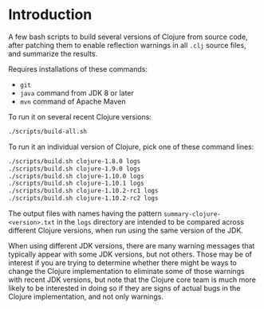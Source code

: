 # Introduction

A few bash scripts to build several versions of Clojure from source
code, after patching them to enable reflection warnings in all `.clj`
source files, and summarize the results.

Requires installations of these commands:
+ `git`
+ `java` command from JDK 8 or later
+ `mvn` command of Apache Maven

To run it on several recent Clojure versions:

```bash
./scripts/build-all.sh
```

To run it an individual version of Clojure, pick one of these command
lines:

```bash
./scripts/build.sh clojure-1.8.0 logs
./scripts/build.sh clojure-1.9.0 logs
./scripts/build.sh clojure-1.10.0 logs
./scripts/build.sh clojure-1.10.1 logs
./scripts/build.sh clojure-1.10.2-rc1 logs
./scripts/build.sh clojure-1.10.2-rc2 logs
```

The output files with names having the pattern
`summary-clojure-<version>.txt` in the `logs` directory are intended
to be compared across different Clojure versions, when run using the
same version of the JDK.

When using different JDK versions, there are many warning messages
that typically appear with some JDK versions, but not others.  Those
may be of interest if you are trying to determine whether there might
be ways to change the Clojure implementation to eliminate some of
those warnings with recent JDK versions, but note that the Clojure
core team is much more likely to be interested in doing so if they are
signs of actual bugs in the Clojure implementation, and not only
warnings.
